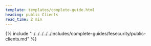 ```yaml
---
template: templates/complete-guide.html
heading: public Clients
read_time: 2 min
---
```


{% include "../../../../../includes/complete-guides/fesecurity/public-clients.md" %}